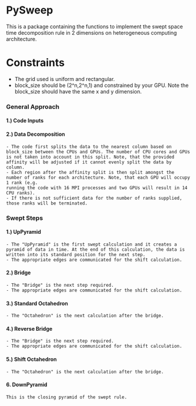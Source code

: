 # PySweep

This is a package containing the functions to implement the swept space time decomposition rule in 2 dimensions on
heterogeneous computing architecture.

# Constraints
- The grid used is uniform and rectangular.
- block_size should be (2^n,2^n,1) and constrained by your GPU. Note the block_size should have the same x and y dimension.


### General Approach

#### 1.) Code Inputs

#### 2.) Data Decomposition
    - The code first splits the data to the nearest column based on block_size between the CPUs and GPUs. The number of CPU cores and GPUs is not taken into account in this split. Note, that the provided affinity will be adjusted if it cannot evenly split the data by column.
    - Each region after the affinity split is then split amongst the number of ranks for each architecture. Note, that each GPU will occupy 1 rank (e.g.
    running the code with 16 MPI processes and two GPUs will result in 14 CPU ranks).
    - If there is not sufficient data for the number of ranks supplied, those ranks will be terminated.

### Swept Steps
#### 1.) UpPyramid
    - The "UpPyramid" is the first swept calculation and it creates a pyramid of data in time. At the end of this calculation, the data is written into its standard position for the next step.
    - The appropriate edges are communicated for the shift calculation.
#### 2.) Bridge
    - The "Bridge" is the next step required.
    - The appropriate edges are communicated for the shift calculation.

#### 3.) Standard Octahedron
    - The "Octahedron" is the next calculation after the bridge.

#### 4.) Reverse Bridge
    - The "Bridge" is the next step required.
    - The appropriate edges are communicated for the shift calculation.

#### 5.) Shift Octahedron
    - The "Octahedron" is the next calculation after the bridge.

#### 6. DownPyramid
    This is the closing pyramid of the swept rule.
